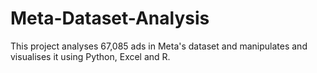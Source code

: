 # Meta-Dataset-Analysis
This project analyses 67,085 ads in Meta's dataset and manipulates and visualises it using Python, Excel and R.
